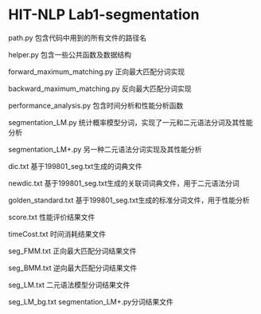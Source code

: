 # HIT-NLP Lab1-segmentation
path.py 包含代码中用到的所有文件的路径名

helper.py 包含一些公共函数及数据结构

forward_maximum_matching.py 正向最大匹配分词实现

backward_maximum_matching.py 反向最大匹配分词实现

performance_analysis.py 包含时间分析和性能分析函数

segmentation_LM.py 统计概率模型分词，实现了一元和二元语法分词及其性能分析

segmentation_LM+.py 另一种二元语法分词实现及其性能分析

dic.txt 基于199801_seg.txt生成的词典文件

newdic.txt 基于199801_seg.txt生成的关联词词典文件，用于二元语法分词

golden_standard.txt 基于199801_seg.txt生成的标准分词文件，用于性能分析

score.txt 性能评价结果文件

timeCost.txt 时间消耗结果文件

seg_FMM.txt 正向最大匹配分词结果文件

seg_BMM.txt 逆向最大匹配分词结果文件

seg_LM.txt 二元语法模型分词结果文件

seg_LM_bg.txt segmentation_LM+.py分词结果文件